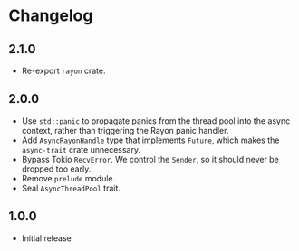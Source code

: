 # Changelog

## 2.1.0

- Re-export `rayon` crate.

## 2.0.0

- Use `std::panic` to propagate panics from the thread pool into the async
  context, rather than triggering the Rayon panic handler.
- Add `AsyncRayonHandle` type that implements `Future`, which makes the
  `async-trait` crate unnecessary.
- Bypass Tokio `RecvError`. We control the `Sender`, so it should never be
  dropped too early.
- Remove `prelude` module.
- Seal `AsyncThreadPool` trait.

## 1.0.0

- Initial release
